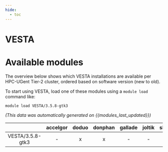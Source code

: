 ```yaml
---
hide:
  - toc
---
```


VESTA
=====

# Available modules


The overview below shows which VESTA installations are available per HPC-UGent Tier-2 cluster, ordered based on software version (new to old).

To start using VESTA, load one of these modules using a `module load` command like:

```shell
module load VESTA/3.5.8-gtk3
```

*(This data was automatically generated on {{modules_last_updated}})*  

| |accelgor|doduo|donphan|gallade|joltik|shinx|
| :---: | :---: | :---: | :---: | :---: | :---: | :---: |
|VESTA/3.5.8-gtk3|-|x|x|-|-|-|
